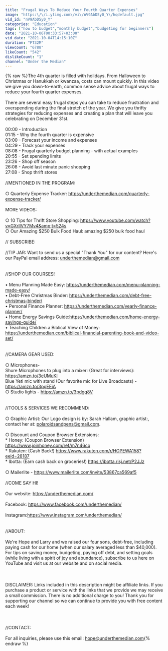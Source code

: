 ```yaml
---
title: "Frugal Ways To Reduce Your Fourth Quarter Expenses"
image: "https:\/\/i.ytimg.com\/vi\/nV9AbDSy0_Y\/hqdefault.jpg"
vid_id: "nV9AbDSy0_Y"
categories: "Education"
tags: ["how to budget","monthly budget","budgeting for beginners"]
date: "2021-10-06T00:33:57+03:00"
vid_date: "2021-10-04T14:15:10Z"
duration: "PT32M"
viewcount: "6788"
likeCount: "542"
dislikeCount: "1"
channel: "Under the Median"
---
```

{% raw %}The 4th quarter is filled with holidays. From Halloween to Christmas or Hanukkah or kwanzaa, costs can mount quickly. In this video we give you down-to-earth, common sense advice about frugal ways to reduce your fourth quarter expenses. <br /><br />There are several easy frugal steps you can take to reduce frustration and overspending during the final stretch of the year. We give you thrifty strategies for reducing expenses and creating a plan that will leave you celebrating on December 31st. <br /><br />00:00 - Introduction<br />01:15 - Why the fourth quarter is expensive<br />03:00 - Forecast your income and expenses<br />04:29 - Track your expenses<br />08:08 - Frugal quarterly budget planning - with actual examples<br />20:55 - Set spending limits<br />23:26 - Shop off season<br />26:08 - Avoid last minute panic shopping<br />27:08 - Shop thrift stores <br /><br />//MENTIONED IN THE PROGRAM:<br /><br />○ Quarterly Expense Tracker: <a rel="nofollow" target="blank" href="https://underthemedian.com/quarterly-expense-tracker/">https://underthemedian.com/quarterly-expense-tracker/</a><br /><br />MORE VIDEOS: <br /><br />○ 10 Tips for Thrift Store Shopping: <a rel="nofollow" target="blank" href="https://www.youtube.com/watch?v=GXrIlVY7Mv4&amp;t=524s">https://www.youtube.com/watch?v=GXrIlVY7Mv4&amp;t=524s</a><br />○  Our Amazing $250 Bulk Food Haul: amazing $250 bulk food haul<br /><br />// SUBSCRIBE: <br /><br />//TIP JAR: Want to send us a special &quot;Thank You&quot; for our content? Here's our PayPal email address: underthemedian@gmail.com<br /><br /><br />//SHOP OUR COURSES!<br /><br />• Menu Planning Made Easy: <a rel="nofollow" target="blank" href="https://underthemedian.com/menu-planning-made-easy/">https://underthemedian.com/menu-planning-made-easy/</a><br />• Debt-Free Christmas Binder: <a rel="nofollow" target="blank" href="https://underthemedian.com/debt-free-christmas-binder/">https://underthemedian.com/debt-free-christmas-binder/</a><br />• Personal Finance Planner: <a rel="nofollow" target="blank" href="https://underthemedian.com/yearly-finance-planner/">https://underthemedian.com/yearly-finance-planner/</a><br />• Home Energy Savings Guide:<a rel="nofollow" target="blank" href="https://underthemedian.com/home-energy-savings-guide/">https://underthemedian.com/home-energy-savings-guide/</a><br />• Teaching Children a Biblical View of Money: <a rel="nofollow" target="blank" href="https://underthemedian.com/biblical-financial-parenting-book-and-video-set/">https://underthemedian.com/biblical-financial-parenting-book-and-video-set/</a><br /><br /><br />//CAMERA GEAR USED:<br /><br />○ Microphones- <br />     Shure Microphones to plug into a mixer: (Great for interviews):  <br />             <a rel="nofollow" target="blank" href="https://amzn.to/3eUMuKl">https://amzn.to/3eUMuKl</a><br />     Blue Yeti mic with stand (Our favorite mic for Live Broadcasts) - <br />             <a rel="nofollow" target="blank" href="https://amzn.to/3pgEEiA">https://amzn.to/3pgEEiA</a><br />○ Studio lights - <a rel="nofollow" target="blank" href="https://amzn.to/3pdgq8V">https://amzn.to/3pdgq8V</a><br /><br /><br />//TOOLS &amp; SERVICES WE RECOMMEND:<br /><br />○ Graphic Artist: Our Logo design is by: Sarah Hallam, graphic artist:, contact her at: polaroidsandpens@gmail.com.<br /><br />○ Discount and Coupon Browser Extensions: <br />         * Honey: (Coupon Browser Extension) <br />                   <a rel="nofollow" target="blank" href="https://www.joinhoney.com/ref/m7n46co">https://www.joinhoney.com/ref/m7n46co</a><br />         * Rakuten: (Cash Back!) <a rel="nofollow" target="blank" href="https://www.rakuten.com/r/HOPEWA158?eeid=28187">https://www.rakuten.com/r/HOPEWA158?eeid=28187</a><br />         *  Ibotta: (Earn cash back on groceries!) <a rel="nofollow" target="blank" href="https://ibotta.risj.net/P2JJz">https://ibotta.risj.net/P2JJz</a><br /> <br />○ Mailerlite  - <a rel="nofollow" target="blank" href="https://www.mailerlite.com/invite/53867ca569af5">https://www.mailerlite.com/invite/53867ca569af5</a><br /><br />//COME SAY HI!<br /><br />Our website: <a rel="nofollow" target="blank" href="https://underthemedian.com/">https://underthemedian.com/</a> <br /><br />Facebook: <a rel="nofollow" target="blank" href="https://www.facebook.com/underthemedian/">https://www.facebook.com/underthemedian/</a> <br /><br />Instagram:<a rel="nofollow" target="blank" href="https://www.instagram.com/underthemedian/">https://www.instagram.com/underthemedian/</a><br /><br /><br />//ABOUT:<br /><br />We're Hope and Larry and we raised our four sons, debt-free, including paying cash for our home (when our salary averaged less than $40,000). For tips on saving money, budgeting, paying off debt, and setting goals (while living with a spirit of joy and abundance), subscribe to us here on YouTube and visit us at our website and on social media.<br /><br /><br /><br />DISCLAIMER: Links included in this description might be affiliate links. If you purchase a product or service with the links that we provide we may receive a small commission. There is no additional charge to you! Thank you for supporting our channel so we can continue to provide you with free content each week!<br /><br /><br /><br />//CONTACT:<br /><br />For all inquiries, please use this email: hope@underthemedian.com{% endraw %}
